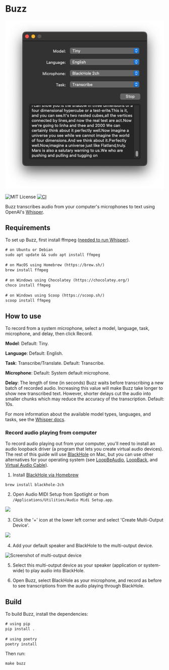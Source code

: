 # Buzz

![Buzz](buzz.png)

![MIT License](https://img.shields.io/badge/license-MIT-green)
[![CI](https://github.com/chidiwilliams/buzz/actions/workflows/ci.yml/badge.svg)](https://github.com/chidiwilliams/buzz/actions/workflows/ci.yml)

Buzz transcribes audio from your computer's microphones to text using OpenAI's [Whisper](https://github.com/openai/whisper).

## Requirements

To set up Buzz, first install ffmpeg ([needed to run Whisper](https://github.com/openai/whisper#setup)).

```text
# on Ubuntu or Debian
sudo apt update && sudo apt install ffmpeg

# on MacOS using Homebrew (https://brew.sh/)
brew install ffmpeg

# on Windows using Chocolatey (https://chocolatey.org/)
choco install ffmpeg

# on Windows using Scoop (https://scoop.sh/)
scoop install ffmpeg
```

## How to use

To record from a system microphone, select a model, language, task, microphone, and delay, then click Record.

**Model**: Default: Tiny.

**Language**: Default: English.

**Task**: Transcribe/Translate. Default: Transcribe.

**Microphone**: Default: System default microphone.

**Delay**: The length of time (in seconds) Buzz waits before transcribing a new batch of recorded audio. Increasing this value will make Buzz take longer to show new transcribed text. However, shorter delays cut the audio into smaller chunks which may reduce the accuracy of the transcription. Default: 10s.

For more information about the available model types, languages, and tasks, see the [Whisper docs](https://github.com/openai/whisper).

### Record audio playing from computer

To record audio playing out from your computer, you'll need to install an audio loopback driver (a program that lets you create virtual audio devices). The rest of this guide will use [BlackHole](https://github.com/ExistentialAudio/BlackHole) on Mac, but you can use other alternatives for your operating system (see [LoopBeAudio](https://nerds.de/en/loopbeaudio.html), [LoopBack](https://rogueamoeba.com/loopback/), and [Virtual Audio Cable](https://vac.muzychenko.net/en/)).

1. Install [BlackHole via Homebrew](https://github.com/ExistentialAudio/BlackHole#option-2-install-via-homebrew)

```shell
brew install blackhole-2ch
```

2. Open Audio MIDI Setup from Spotlight or from `/Applications/Utilities/Audio Midi Setup.app`.

![](https://existential.audio/howto/img/spotlight.png)

3. Click the '+' icon at the lower left corner and select 'Create Multi-Output Device'.

![](https://existential.audio/howto/img/createmulti-output.png)

4. Add your default speaker and BlackHole to the multi-output device.

![Screenshot of multi-output device](https://existential.audio/howto/img/multi-output.png)

5. Select this multi-output device as your speaker (application or system-wide) to play audio into BlackHole.

6. Open Buzz, select BlackHole as your microphone, and record as before to see transcriptions from the audio playing through BlackHole.

## Build

To build Buzz, install the dependencies:

```shell
# using pip
pip install .

# using poetry
poetry install
```

Then run:

```shell
make buzz
```
